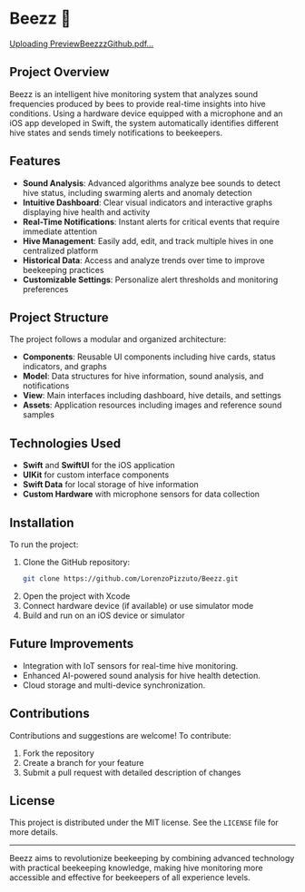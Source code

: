 # Beezz 🐝

[Uploading PreviewBeezzzGithub.pdf…]()

## Project Overview
Beezz is an intelligent hive monitoring system that analyzes sound frequencies produced by bees to provide real-time insights into hive conditions. Using a hardware device equipped with a microphone and an iOS app developed in Swift, the system automatically identifies different hive states and sends timely notifications to beekeepers.

## Features
- **Sound Analysis**: Advanced algorithms analyze bee sounds to detect hive status, including swarming alerts and anomaly detection
- **Intuitive Dashboard**: Clear visual indicators and interactive graphs displaying hive health and activity
- **Real-Time Notifications**: Instant alerts for critical events that require immediate attention
- **Hive Management**: Easily add, edit, and track multiple hives in one centralized platform
- **Historical Data**: Access and analyze trends over time to improve beekeeping practices
- **Customizable Settings**: Personalize alert thresholds and monitoring preferences

## Project Structure
The project follows a modular and organized architecture:
- **Components**: Reusable UI components including hive cards, status indicators, and graphs
- **Model**: Data structures for hive information, sound analysis, and notifications
- **View**: Main interfaces including dashboard, hive details, and settings
- **Assets**: Application resources including images and reference sound samples

## Technologies Used
- **Swift** and **SwiftUI** for the iOS application
- **UIKit** for custom interface components
- **Swift Data** for local storage of hive information
- **Custom Hardware** with microphone sensors for data collection

## Installation
To run the project:
1. Clone the GitHub repository:
   ```sh
   git clone https://github.com/LorenzoPizzuto/Beezz.git
   ```
2. Open the project with Xcode
3. Connect hardware device (if available) or use simulator mode
4. Build and run on an iOS device or simulator

## Future Improvements
- Integration with IoT sensors for real-time hive monitoring.
- Enhanced AI-powered sound analysis for hive health detection.
- Cloud storage and multi-device synchronization.

## Contributions
Contributions and suggestions are welcome! To contribute:
1. Fork the repository
2. Create a branch for your feature
3. Submit a pull request with detailed description of changes

## License
This project is distributed under the MIT license. See the `LICENSE` file for more details.

---

Beezz aims to revolutionize beekeeping by combining advanced technology with practical beekeeping knowledge, making hive monitoring more accessible and effective for beekeepers of all experience levels.
